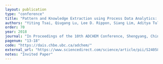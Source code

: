 ```yaml
---
layout: publication
type: "conference"
title: "Pattern and Knowledge Extraction using Process Data Analytics: A Tutorial"
authors: "Yiting Tsai, Qiugang Lu, Lee D. Rippon, Siang Lim, Aditya Tulsyan, R. Bhushan Gopaluni"
order: 70
year: 2018
journal: "In Proceedings of the 10th ADCHEM Conference, Shengyang, China"
pagenum: "13-18"
code: "https://dais.chbe.ubc.ca/adchem/"
external_url: "https://www.sciencedirect.com/science/article/pii/S240589631831913X"
notes: "Invited Paper"
---
```


